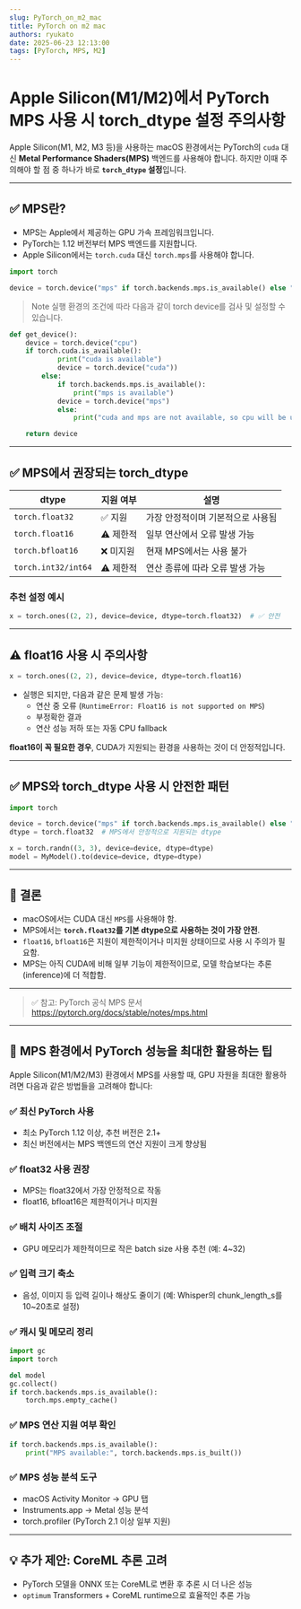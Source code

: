 ```yaml
---
slug: PyTorch_on_m2_mac 
title: PyTorch on m2 mac 
authors: ryukato
date: 2025-06-23 12:13:00
tags: [PyTorch, MPS, M2]
---
```


<!-- truncate -->
# Apple Silicon(M1/M2)에서 PyTorch MPS 사용 시 torch_dtype 설정 주의사항

Apple Silicon(M1, M2, M3 등)을 사용하는 macOS 환경에서는 PyTorch의 `cuda` 대신 **Metal Performance Shaders(MPS)** 백엔드를 사용해야 합니다. 하지만 이때 주의해야 할 점 중 하나가 바로 **`torch_dtype` 설정**입니다.

---

## ✅ MPS란?

- MPS는 Apple에서 제공하는 GPU 가속 프레임워크입니다.
- PyTorch는 1.12 버전부터 MPS 백엔드를 지원합니다.
- Apple Silicon에서는 `torch.cuda` 대신 `torch.mps`를 사용해야 합니다.

```python
import torch

device = torch.device("mps" if torch.backends.mps.is_available() else "cpu")
```

> Note
> 실행 환경의 조건에 따라 다음과 같이 torch device를 검사 및 설정할 수 있습니다.

```python
def get_device():
    device = torch.device("cpu")
    if torch.cuda.is_available():
            print("cuda is available")
            device = torch.device("cuda"))
        else:
            if torch.backends.mps.is_available():
                print("mps is available")
            device = torch.device("mps")
            else:
                print("cuda and mps are not available, so cpu will be used.")

    return device
```

---

## ✅ MPS에서 권장되는 torch_dtype

| dtype               | 지원 여부 | 설명                              |
|--------------------|-----------|-----------------------------------|
| `torch.float32`     | ✅ 지원   | 가장 안정적이며 기본적으로 사용됨 |
| `torch.float16`     | ⚠️ 제한적 | 일부 연산에서 오류 발생 가능       |
| `torch.bfloat16`    | ❌ 미지원 | 현재 MPS에서는 사용 불가           |
| `torch.int32/int64` | ⚠️ 제한적 | 연산 종류에 따라 오류 발생 가능    |

### 추천 설정 예시

```python
x = torch.ones((2, 2), device=device, dtype=torch.float32)  # ✅ 안전
```

---

## ⚠️ float16 사용 시 주의사항

```python
x = torch.ones((2, 2), device=device, dtype=torch.float16)
```

- 실행은 되지만, 다음과 같은 문제 발생 가능:
  - 연산 중 오류 (`RuntimeError: Float16 is not supported on MPS`)
  - 부정확한 결과
  - 연산 성능 저하 또는 자동 CPU fallback

**float16이 꼭 필요한 경우**, CUDA가 지원되는 환경을 사용하는 것이 더 안정적입니다.

---

## ✅ MPS와 torch_dtype 사용 시 안전한 패턴

```python
import torch

device = torch.device("mps" if torch.backends.mps.is_available() else "cpu")
dtype = torch.float32  # MPS에서 안정적으로 지원되는 dtype

x = torch.randn((3, 3), device=device, dtype=dtype)
model = MyModel().to(device=device, dtype=dtype)
```

---

## 🧠 결론

- macOS에서는 CUDA 대신 `MPS`를 사용해야 함.
- MPS에서는 **`torch.float32`를 기본 dtype으로 사용하는 것이 가장 안전**.
- `float16`, `bfloat16`은 지원이 제한적이거나 미지원 상태이므로 사용 시 주의가 필요함.
- MPS는 아직 CUDA에 비해 일부 기능이 제한적이므로, 모델 학습보다는 추론(inference)에 더 적합함.

---

> ✅ 참고: PyTorch 공식 MPS 문서  
> https://pytorch.org/docs/stable/notes/mps.html
---

## 🚀 MPS 환경에서 PyTorch 성능을 최대한 활용하는 팁

Apple Silicon(M1/M2/M3) 환경에서 MPS를 사용할 때, GPU 자원을 최대한 활용하려면 다음과 같은 방법들을 고려해야 합니다:

### ✅ 최신 PyTorch 사용
- 최소 PyTorch 1.12 이상, 추천 버전은 2.1+
- 최신 버전에서는 MPS 백엔드의 연산 지원이 크게 향상됨

### ✅ float32 사용 권장
- MPS는 float32에서 가장 안정적으로 작동
- float16, bfloat16은 제한적이거나 미지원

### ✅ 배치 사이즈 조절
- GPU 메모리가 제한적이므로 작은 batch size 사용 추천 (예: 4~32)

### ✅ 입력 크기 축소
- 음성, 이미지 등 입력 길이나 해상도 줄이기 (예: Whisper의 chunk_length_s를 10~20초로 설정)

### ✅ 캐시 및 메모리 정리

```python
import gc
import torch

del model
gc.collect()
if torch.backends.mps.is_available():
    torch.mps.empty_cache()
```

### ✅ MPS 연산 지원 여부 확인

```python
if torch.backends.mps.is_available():
    print("MPS available:", torch.backends.mps.is_built())
```

### ✅ MPS 성능 분석 도구
- macOS Activity Monitor → GPU 탭
- Instruments.app → Metal 성능 분석
- torch.profiler (PyTorch 2.1 이상 일부 지원)

---

## 💡 추가 제안: CoreML 추론 고려
- PyTorch 모델을 ONNX 또는 CoreML로 변환 후 추론 시 더 나은 성능
- `optimum` Transformers + CoreML runtime으로 효율적인 추론 가능